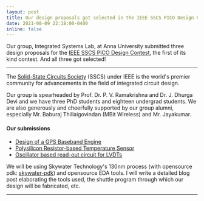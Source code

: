 ```yaml
---
layout: post
title: Our design proposals got selected in the IEEE SSCS PICO Design Contest!
date: 2021-08-09 22:18:00-0400
inline: false
---
```


Our group, Integrated Systems Lab, at Anna University submitted three design proposals for the <a href="https://sscs.ieee.org/about/solid-state-circuits-directions/sscs-pico-design-contest" target="blank">IEEE SSCS PICO Design Contest</a>, the first of its kind contest. And all three got selected!

***
The <a href = "https://sscs.ieee.org" target="blank">Solid-State Circuits Society</a> (SSCS) under IEEE is the world's premier community for advancements in the field of integrated circuit design.

Our group is spearheaded by Prof. Dr. P. V. Ramakrishna and Dr. J. Dhurga Devi and we have three PhD students and eighteen undergrad students. We are also generously and cheerfully supported by our group alumni, especially Mr. Baburaj Thillaigovindan (MBit Wireless) and Mr. Jayakumar.

#### Our submissions
<ul>
    <li><a href="https://efabless.com/projects/344" target="blank">Design of a GPS Baseband Engine</a></li>
    <li><a href="https://efabless.com/projects/324" target="blank">Polysilicon Resistor-based Temperature Sensor</a></li>
    <li><a href="https://efabless.com/projects/337" target="blank">Oscillator based read-out circuit for LVDTs</a></li>
</ul>

We will be using Skywater Technology's 130nm process (with opensource pdk: <a href="https://github.com/google/skywater-pdk" target="blank">skywater-pdk</a>) and opensource EDA tools. I will write a detailed blog post elaborating the tools used, the shuttle program through which our design will be fabricated, etc.


***

